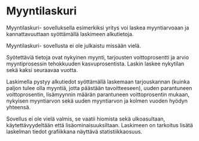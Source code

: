 # Myyntilaskuri

Myyntilaskuri- sovelluksella esimerkiksi yritys voi laskea myyntiarvoaan ja kannattavuuttaan syöttämällä laskimeen alkutietoja. 

Myyntilaskuri- sovellusta ei ole julkaistu missään vielä.

Syötettäviä tietoja ovat nykyinen myynti, tarjousten voittoprosentti ja arvio myyntiprosessin tehokkuuden kasvuprosentista. Laskin laskee nykytilan sekä kaksi seuraavaa vuotta. 

Laskimella pystyy alkutiedot syöttämällä laskemaan tarjouskannan (kuinka paljon tulee olla myyntiä, jotta päästään tavoitteeseen), uuden parantuneen voittoprosentin, lisämyynnin määrän parantuneen voittoprosentin mukaan, nykyisen myyntiarvon sekä uuden myyntiarvon ja kolmen vuoden hyödyn yhteensä.

Sovellus ei ole vielä valmis, se vaatii hiomista sekä ulkoasultaan, käytettävyydeltään että lisäominaisuuksiltaan. Laskimeen on tarkoitus lisätä laskelman tiedot grafiikkana näyttävä statistiikkaosuus. 


